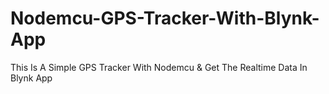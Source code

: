 # Nodemcu-GPS-Tracker-With-Blynk-App
This Is A Simple GPS Tracker With Nodemcu &amp; Get The Realtime Data In Blynk App
